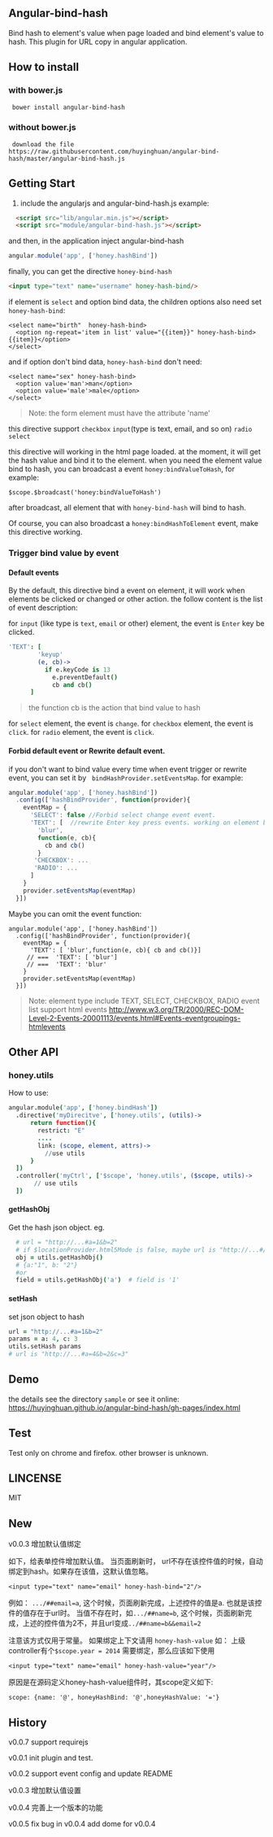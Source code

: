 Angular-bind-hash
-------------
  Bind hash to element's value when page loaded and bind element's value to hash.
  This plugin for URL copy in angular application.

## How to install

### with bower.js

```
 bower install angular-bind-hash
```

### without bower.js

```
 download the file  https://raw.githubusercontent.com/huyinghuan/angular-bind-hash/master/angular-bind-hash.js
```

## Getting Start
1. include the angularjs and angular-bind-hash.js
example:

```html
  <script src="lib/angular.min.js"></script>
  <script src="module/angular-bind-hash.js"></script>
```

and then, in the application inject angular-bind-hash

```js
angular.module('app', ['honey.hashBind'])
```

finally, you can get the directive ```honey-bind-hash```

```html
<input type="text" name="username" honey-hash-bind/>
```

if element is ```select``` and option bind data, the children options also need
set ```honey-hash-bind```:

```
<select name="birth"  honey-hash-bind>
  <option ng-repeat='item in list' value="{{item}}" honey-hash-bind>{{item}}</option>
</select>
```

and if option don't bind data,  ```honey-hash-bind``` don't need:

```
<select name="sex" honey-hash-bind>
  <option value='man'>man</option>
  <option value='male'>male</option>
</select>
```


> Note:  the form element must have the attribute 'name'

this directive support ```checkbox``` ```input```(type is text, email, and so on)
```radio``` ```select```

this directive will working in the html page loaded. at the moment, it will get 
the hash value and bind it to the element. when you need the element value bind to 
hash, you can broadcast a event ```honey:bindValueToHash```, for example:

```
$scope.$broadcast('honey:bindValueToHash')
```

after broadcast, all element that with ```honey-bind-hash``` will bind to hash.

Of course, you can also broadcast a ```honey:bindHashToElement``` event,
make this directive working.

### Trigger bind value by event

#### Default events

By the default, this directive bind a event on element, it will work when
elements be clicked or changed or other action. the follow content is the list of event
description:

for ```input``` (like type is ```text```, ```email``` or other) element, the event is
```Enter``` key be clicked.

```coffeescript
'TEXT': [
        'keyup'
        (e, cb)->
          if e.keyCode is 13
            e.preventDefault()
            cb and cb()
      ]
```

> the function cb is the action that bind value to hash

for ```select``` element, the event is ```change```.
for ```checkbox``` element, the event is ```click```.
for ```radio``` element, the event is ```click```.

#### Forbid default event or Rewrite default event.

if you don't want to bind value every time when event trigger or rewrite event,
you can set it by ``` bindHashProvider.setEventsMap```. for example:

```javascript
angular.module('app', ['honey.hashBind'])
  .config(['hashBindProvider', function(provider){
    eventMap = {
      'SELECT': false //Forbid select change event event.
      'TEXT': [  //rewrite Enter key press events. working on element blur focus
        'blur',
        function(e, cb){
          cb and cb()
        }
       'CHECKBOX': ...
       'RADIO': ...
      ]
    }
    provider.setEventsMap(eventMap)
  }])
```

Maybe  you can omit the event function:

```
angular.module('app', ['honey.hashBind'])
  .config(['hashBindProvider', function(provider){
    eventMap = {
      'TEXT': [ 'blur',function(e, cb){ cb and cb()}]
     // ===  'TEXT': [ 'blur']
     // ===  'TEXT': 'blur'
    }
    provider.setEventsMap(eventMap)
  }])
```

> Note:
> element type include TEXT, SELECT, CHECKBOX, RADIO
> event list support html events
> http://www.w3.org/TR/2000/REC-DOM-Level-2-Events-20001113/events.html#Events-eventgroupings-htmlevents

## Other API

### honey.utils
How to use:


```coffeescript
angular.module('app', ['honey.bindHash'])
  .directive('myDirecitve', ['honey.utils', (utils)->
      return function(){
        restrict: "E"
        ....
        link: (scope, element, attrs)->
          //use utils
      }
  ])
  .controller('myCtrl', ['$scope', 'honey.utils', ($scope, utils)->
       // use utils
  ])
```

#### getHashObj

Get the hash json object. eg.

```coffeescript
  # url = "http://...#a=1&b=2"
  # if $locationProvider.html5Mode is false, maybe url is "http://...#/#a=1&b=2"
  obj = utils.getHashObj()
  # {a:"1", b: "2"}
  #or
  field = utils.getHashObj('a')  # field is '1'
```

#### setHash

set json object to hash

```coffeescript
url = "http://...#a=1&b=2"
params = a: 4, c: 3
utils.setHash params
# url is "http://...#a=4&b=2&c=3"

```

## Demo

  the details see the directory ```sample```
  or see it online:
    https://huyinghuan.github.io/angular-bind-hash/gh-pages/index.html
## Test

  Test only on chrome and firefox. other browser is unknown.

## LINCENSE
  MIT

## New

v0.0.3 增加默认值绑定


如下，给表单控件增加默认值。 当页面刷新时， url不存在该控件值的时候，自动绑定到hash。如果存在该值，这默认值忽略。

```
<input type="text" name="email" honey-hash-bind="2"/>
```

例如： ```.../##email=a```, 这个时候，页面刷新完成，上述控件的值是a. 也就是该控件的值存在于url时。
当值不存在时，如```.../##name=b```, 这个时候，页面刷新完成，上述的控件值为2不，并且url变成```../##name=b&&email=2```

注意该方式仅用于常量。 如果绑定上下文请用 ```honey-hash-value```
如： 上级controller有个```$scope.year = 2014``` 需要绑定，那么应该如下使用
```
<input type="text" name="email" honey-hash-value="year"/>
```

原因是在源码定义honey-hash-value组件时，其scope定义如下:
```
scope: {name: '@', honeyHashBind: '@',honeyHashValue: '='}
```

## History
v0.0.7
  support requirejs

v0.0.1
  init plugin and test.

v0.0.2
  support event config and update README
  
v0.0.3
  增加默认值设置

v0.0.4
  完善上一个版本的功能

v0.0.5
  fix bug in v0.0.4
  add dome for v0.0.4